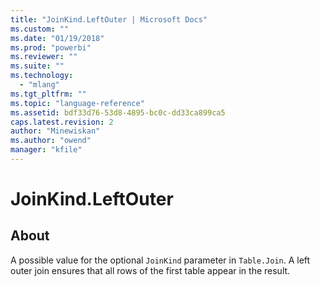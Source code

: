 ```yaml
---
title: "JoinKind.LeftOuter | Microsoft Docs"
ms.custom: ""
ms.date: "01/19/2018"
ms.prod: "powerbi"
ms.reviewer: ""
ms.suite: ""
ms.technology: 
  - "mlang"
ms.tgt_pltfrm: ""
ms.topic: "language-reference"
ms.assetid: bdf33d76-53d8-4895-bc0c-dd33ca899ca5
caps.latest.revision: 2
author: "Minewiskan"
ms.author: "owend"
manager: "kfile"
---
```

# JoinKind.LeftOuter
## About
A possible value for the optional <code>JoinKind</code> parameter in <code>Table.Join</code>. A left outer join ensures that all rows of the first table appear in the result.

